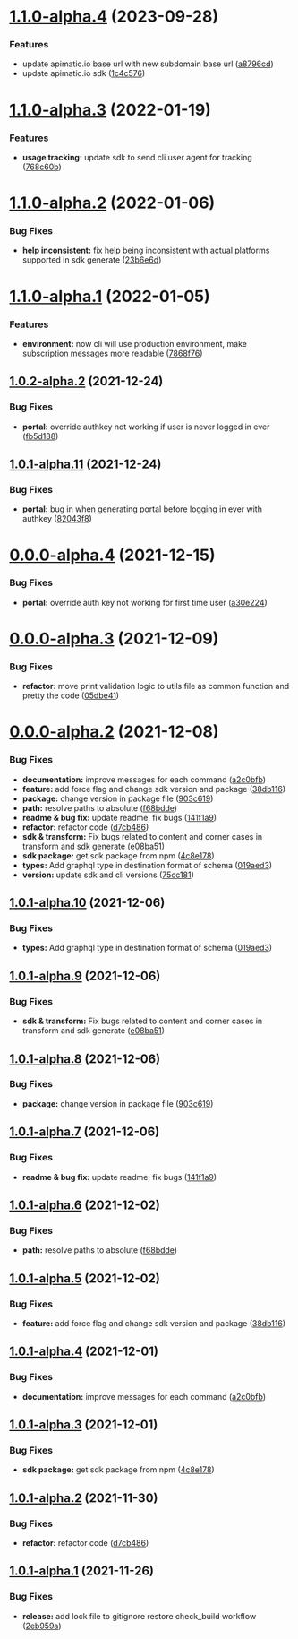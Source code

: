 # [1.1.0-alpha.4](https://github.com/apimatic/apimatic-cli/compare/v1.1.0-alpha.3...v1.1.0-alpha.4) (2023-09-28)


### Features

* update apimatic.io base url with new subdomain base url ([a8796cd](https://github.com/apimatic/apimatic-cli/commit/a8796cd84f4f3b415e094b1af93f3e144272626b))
* update apimatic.io sdk ([1c4c576](https://github.com/apimatic/apimatic-cli/commit/1c4c576ed933e95362f198372f258782e5f4788a))

# [1.1.0-alpha.3](https://github.com/apimatic/apimatic-cli/compare/v1.1.0-alpha.2...v1.1.0-alpha.3) (2022-01-19)


### Features

* **usage tracking:** update sdk to send cli user agent for tracking ([768c60b](https://github.com/apimatic/apimatic-cli/commit/768c60b14a7fac3b824d4178697971ecf9d431b2))

# [1.1.0-alpha.2](https://github.com/apimatic/apimatic-cli/compare/v1.1.0-alpha.1...v1.1.0-alpha.2) (2022-01-06)


### Bug Fixes

* **help inconsistent:** fix help being inconsistent with actual platforms supported in sdk generate ([23b6e6d](https://github.com/apimatic/apimatic-cli/commit/23b6e6da15a073afa71962458c825ba54bcd5f50))

# [1.1.0-alpha.1](https://github.com/apimatic/apimatic-cli/compare/v1.0.2-alpha.2...v1.1.0-alpha.1) (2022-01-05)


### Features

* **environment:** now cli will use production environment, make subscription messages more readable ([7868f76](https://github.com/apimatic/apimatic-cli/commit/7868f76f36af65f1bf774711c888d5d365a9094a))

## [1.0.2-alpha.2](https://github.com/apimatic/apimatic-cli/compare/v1.0.2-alpha.1...v1.0.2-alpha.2) (2021-12-24)


### Bug Fixes

* **portal:** override authkey not working if user is never logged in ever ([fb5d188](https://github.com/apimatic/apimatic-cli/commit/fb5d1884e7dc12917387903e5292e50367190162))

## [1.0.1-alpha.11](https://github.com/apimatic/apimatic-cli/compare/v1.0.1-alpha.10...v1.0.1-alpha.11) (2021-12-24)


### Bug Fixes

* **portal:** bug in when generating portal before logging in ever with authkey ([82043f8](https://github.com/apimatic/apimatic-cli/commit/82043f8fb6658c153bdf168ef1e02801ffccdea2))

# [0.0.0-alpha.4](https://github.com/apimatic/apimatic-cli/compare/v0.0.0-alpha.3...v0.0.0-alpha.4) (2021-12-15)


### Bug Fixes

* **portal:** override auth key not working for first time user ([a30e224](https://github.com/apimatic/apimatic-cli/commit/a30e224bd192e0951ec2716c31749df8c7df0b0b))

# [0.0.0-alpha.3](https://github.com/apimatic/apimatic-cli/compare/v0.0.0-alpha.2...v0.0.0-alpha.3) (2021-12-09)


### Bug Fixes

* **refactor:** move print validation logic to utils file as common function and pretty the code ([05dbe41](https://github.com/apimatic/apimatic-cli/commit/05dbe41c875c70e4a2e6183e647c6fea1e10ad83))

# [0.0.0-alpha.2](https://github.com/apimatic/apimatic-cli/compare/v0.0.0-alpha.1...v0.0.0-alpha.2) (2021-12-08)


### Bug Fixes

* **documentation:** improve messages for each command ([a2c0bfb](https://github.com/apimatic/apimatic-cli/commit/a2c0bfbd5c1867302cf27170dc3b2d3ca5bd64ca))
* **feature:** add force flag and change sdk version and package ([38db116](https://github.com/apimatic/apimatic-cli/commit/38db116b65b94f01a15c7c2d6351401a60ee1393))
* **package:** change version in package file ([903c619](https://github.com/apimatic/apimatic-cli/commit/903c6196ef5e37fbffd8d6b744d6eedcdd7167f5))
* **path:** resolve paths to absolute ([f68bdde](https://github.com/apimatic/apimatic-cli/commit/f68bdde7e8c927602ea87e07d0e558b699082154))
* **readme & bug fix:** update readme, fix bugs ([141f1a9](https://github.com/apimatic/apimatic-cli/commit/141f1a9ad53b80fdb91d39ca87f61b6cdfc7d700))
* **refactor:** refactor code ([d7cb486](https://github.com/apimatic/apimatic-cli/commit/d7cb4863bcfd44f297f0525e0c7eae7ecef12695))
* **sdk & transform:** Fix bugs related to content and corner cases in transform and sdk generate ([e08ba51](https://github.com/apimatic/apimatic-cli/commit/e08ba51d6fc98e991f06f910702fd6b106868fbc))
* **sdk package:** get sdk package from npm ([4c8e178](https://github.com/apimatic/apimatic-cli/commit/4c8e1787eb21f04d81cab95b5a58e3133a61f7af))
* **types:** Add graphql type in destination format of schema ([019aed3](https://github.com/apimatic/apimatic-cli/commit/019aed39c8a9cb8425f2d46d1b9b58f6b8c69475))
* **version:** update sdk and cli versions ([75cc181](https://github.com/apimatic/apimatic-cli/commit/75cc18146f2ec198ca7e82189f2d16281dce80f8))

## [1.0.1-alpha.10](https://github.com/apimatic/apimatic-cli/compare/v1.0.1-alpha.9...v1.0.1-alpha.10) (2021-12-06)


### Bug Fixes

* **types:** Add graphql type in destination format of schema ([019aed3](https://github.com/apimatic/apimatic-cli/commit/019aed39c8a9cb8425f2d46d1b9b58f6b8c69475))

## [1.0.1-alpha.9](https://github.com/apimatic/apimatic-cli/compare/v1.0.1-alpha.8...v1.0.1-alpha.9) (2021-12-06)


### Bug Fixes

* **sdk & transform:** Fix bugs related to content and corner cases in transform and sdk generate ([e08ba51](https://github.com/apimatic/apimatic-cli/commit/e08ba51d6fc98e991f06f910702fd6b106868fbc))

## [1.0.1-alpha.8](https://github.com/apimatic/apimatic-cli/compare/v1.0.1-alpha.7...v1.0.1-alpha.8) (2021-12-06)


### Bug Fixes

* **package:** change version in package file ([903c619](https://github.com/apimatic/apimatic-cli/commit/903c6196ef5e37fbffd8d6b744d6eedcdd7167f5))

## [1.0.1-alpha.7](https://github.com/apimatic/apimatic-cli/compare/v1.0.1-alpha.6...v1.0.1-alpha.7) (2021-12-06)


### Bug Fixes

* **readme & bug fix:** update readme, fix bugs ([141f1a9](https://github.com/apimatic/apimatic-cli/commit/141f1a9ad53b80fdb91d39ca87f61b6cdfc7d700))

## [1.0.1-alpha.6](https://github.com/apimatic/apimatic-cli/compare/v1.0.1-alpha.5...v1.0.1-alpha.6) (2021-12-02)


### Bug Fixes

* **path:** resolve paths to absolute ([f68bdde](https://github.com/apimatic/apimatic-cli/commit/f68bdde7e8c927602ea87e07d0e558b699082154))

## [1.0.1-alpha.5](https://github.com/apimatic/apimatic-cli/compare/v1.0.1-alpha.4...v1.0.1-alpha.5) (2021-12-02)


### Bug Fixes

* **feature:** add force flag and change sdk version and package ([38db116](https://github.com/apimatic/apimatic-cli/commit/38db116b65b94f01a15c7c2d6351401a60ee1393))

## [1.0.1-alpha.4](https://github.com/apimatic/apimatic-cli/compare/v1.0.1-alpha.3...v1.0.1-alpha.4) (2021-12-01)


### Bug Fixes

* **documentation:** improve messages for each command ([a2c0bfb](https://github.com/apimatic/apimatic-cli/commit/a2c0bfbd5c1867302cf27170dc3b2d3ca5bd64ca))

## [1.0.1-alpha.3](https://github.com/apimatic/apimatic-cli/compare/v1.0.1-alpha.2...v1.0.1-alpha.3) (2021-12-01)


### Bug Fixes

* **sdk package:** get sdk package from npm ([4c8e178](https://github.com/apimatic/apimatic-cli/commit/4c8e1787eb21f04d81cab95b5a58e3133a61f7af))

## [1.0.1-alpha.2](https://github.com/apimatic/apimatic-cli/compare/v1.0.1-alpha.1...v1.0.1-alpha.2) (2021-11-30)


### Bug Fixes

* **refactor:** refactor code ([d7cb486](https://github.com/apimatic/apimatic-cli/commit/d7cb4863bcfd44f297f0525e0c7eae7ecef12695))

## [1.0.1-alpha.1](https://github.com/apimatic/apimatic-cli/compare/v1.0.0...v1.0.1-alpha.1) (2021-11-26)


### Bug Fixes

* **release:** add lock file to gitignore restore check_build workflow ([2eb959a](https://github.com/apimatic/apimatic-cli/commit/2eb959afc2a7ee2317959fc8525930acde2989dc))
